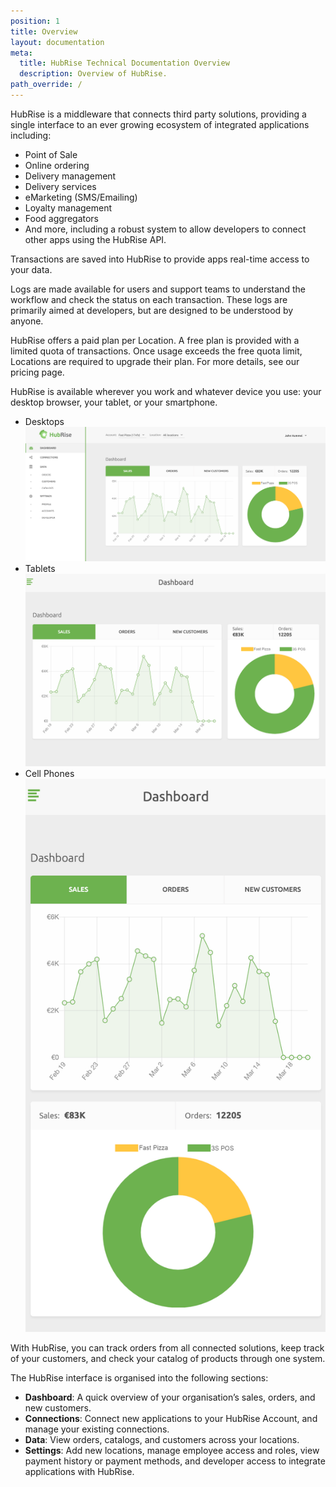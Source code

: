 ```yaml
---
position: 1
title: Overview
layout: documentation
meta:
  title: HubRise Technical Documentation Overview
  description: Overview of HubRise.
path_override: /
---
```


HubRise is a middleware that connects third party solutions, providing a single interface to an ever growing ecosystem of integrated applications including:

- Point of Sale
- Online ordering
- Delivery management
- Delivery services
- eMarketing (SMS/Emailing)
- Loyalty management
- Food aggregators
- And more, including a robust system to allow developers to connect other apps using the <Link to="/developers/api/">HubRise API</Link>.

Transactions are saved into HubRise to provide apps real-time access to your data.

Logs are made available for users and support teams to understand the workflow and check the status on each transaction. These logs are primarily aimed at developers, but are designed to be understood by anyone.

HubRise offers a paid plan per Location. A free plan is provided with a limited quota of transactions. Once usage exceeds the free quota limit, Locations are required to upgrade their plan. For more details, see our <Link to="/pricing/">pricing page</Link>.

HubRise is available wherever you work and whatever device you use: your desktop browser, your tablet, or your smartphone.

- Desktops
  ![HubRise Desktop View](../images/004-desktop-view.png)
- Tablets
  ![HubRise Tablet View](../images/005-tablet-view.png)
- Cell Phones
  ![HubRise Smartphone View.](../images/006-smartview-phone.png)

With HubRise, you can track orders from all connected solutions, keep track of your customers, and check your catalog of products through one system.

The HubRise interface is organised into the following sections:

- **Dashboard**: A quick overview of your organisation’s sales, orders, and new customers.
- **Connections**: Connect new applications to your HubRise Account, and manage your existing connections.
- **Data**: View orders, catalogs, and customers across your locations.
- **Settings**: Add new locations, manage employee access and roles, view payment history or payment methods, and developer access to integrate applications with HubRise.
